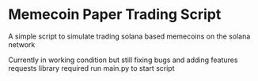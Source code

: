 # Memecoin Paper Trading Script
A simple script to simulate trading solana based memecoins on the solana network

Currently in working condition but still fixing bugs and adding features
requests library required
run main.py to start script
